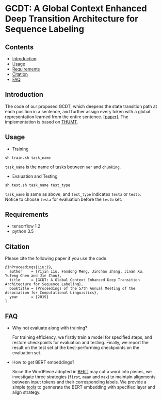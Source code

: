 # GCDT: A Global Context Enhanced Deep Transition Architecture for Sequence Labeling

## Contents
* [Introduction](#introduction)
* [Usage](#usage)
* [Requirements](#requirements)
* [Citation](#citation)
* [FAQ](#faq)

## Introduction

The code of our proposed GCDT, which deepens the state transition path at each position in a sentence, and further assign every token with a global representation learned from the entire sentence. \[[paper](https://arxiv.org/abs/undone)\]. The implementation is based on [THUMT](https://github.com/thumt/THUMT).

## Usage

+ Training

```
sh train.sh task_name
```

`task_name` is the name of tasks between `ner` and `chunking`.

+ Evaluation and Testing

```
sh test.sh task_name test_type
```

`task_name` is same as above, and `test_type` indicates `testa` or `testb`.		
Notice to choose `testa` for evaluation before the `testb` set.


## Requirements

+ tensorflow 1.2 
+ python 3.5 

## Citation

Please cite the following paper if you use the code:

```
@InProceedings{Liu:19,
  author    = {Yijin Liu, Fandong Meng, Jinchao Zhang, Jinan Xu, Yufeng Chen and Jie Zhou},
  title     = {GCDT: A Global Context Enhanced Deep Transition Architecture for Sequence Labeling},
  booktitle = {Proceedings of the 57th Annual Meeting of the Association for Computational Linguistics},
  year      = {2019}
}
```

## FAQ

+ Why not evaluate along with training?

  For training efficiency, we firstly train a model for specified steps, and restore checkpoints for evaluation and testing.   Finally, we report the result on the test set at the best-performing checkpoints on the evaluation set.

+ How to get BERT embeddings?

  Since the WordPiece adopted in [BERT](https://github.com/google-research/bert#using-bert-to-extract-fixed-feature-vectors-like-elmo) may cut a word into pieces, we investigate three strategies (`first`, `mean` and `max`) to maintain alignments between input tokens and their corresponding labels. We provide a simple [tools](https://github.com/Adaxry/get_aligned_BERT_emb) to gennerate the BERT embedding with specified layer and align strategy.


